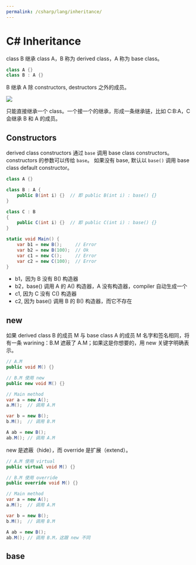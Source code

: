 ```yaml
---
permalink: /csharp/lang/inheritance/
---
```


# C# Inheritance

class B 继承 class A，B 称为 derived class，A 称为 base class。

```cs
class A {}
class B : A {}
```

B 继承 A 除 constructors, destructors 之外的成员。

![](https://docs.microsoft.com/en-us/dotnet/articles/csharp/programming-guide/classes-and-structs/media/class_inheritance.png)

只能直接继承一个 class。一个接一个的继承，形成一条继承链，比如 C:B:A，C 会继承 B 和 A 的成员。

## Constructors

derived class constructors 通过 `base` 调用 base class constructors。
constructors 的参数可以传给 `base`。
如果没有 base, 默认以 `base()` 调用 base class default constructor。

```cs
class A {}

class B : A {
    public B(int i) {}  // 即 public B(int i) : base() {}
}

class C : B
{
    public C(int i) {}  // 即 public C(int i) : base() {}
}

static void Main() {
    var b1 = new B();     // Error
    var b2 = new B(100);  // Ok
    var c1 = new C();     // Error
    var c2 = new C(100);  // Error
}
```

- b1，因为 B 没有 B() 构造器
- b2，base() 调用 A 的 A() 构造器，A 没有构造器，compiler 自动生成一个
- c1, 因为 C 没有 C() 构造器
- c2, 因为 base() 调用 B 的 B() 构造器，而它不存在

## new

如果 derived class B 的成员 M 与 base class A 的成员 M 名字和签名相同，将有一条 warining：B.M 遮蔽了 A.M；如果这是你想要的，用 new 关键字明确表示。

```cs
// A.M
public void M() {}

// B.M 使用 new
public new void M() {}

// Main method
var a = new A();
a.M();  // 调用 A.M

var b = new B();
b.M();  // 调用 B.M

A ab = new B();
ab.M(); // 调用 A.M
```

new 是遮蔽（hide），而 override 是扩展（extend）。

```cs
// A.M 使用 virtual
public virtual void M() {}

// B.M 使用 override
public override void M() {}

// Main method
var a = new A();
a.M();  // 调用 A.M

var b = new B();
b.M();  // 调用 B.M

A ab = new B();
ab.M(); // 调用 B.M，这跟 new 不同
```

## base


